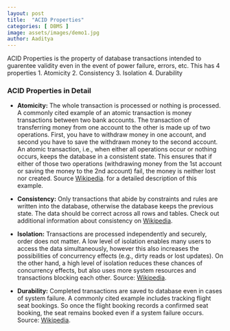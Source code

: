 ```yaml
---
layout: post
title:  "ACID Properties"
categories: [ DBMS ]
image: assets/images/demo1.jpg
author: Aaditya
---
```

ACID Properties is the property of database transactions intended to guarentee validity even in the event of power failure, errors, etc. 
This has 4 properties
	1. Atomicity
	2. Consistency
	3. Isolation
	4. Durability

### ACID Properties in Detail
-   **Atomicity:** The whole transaction is processed or nothing is processed. A commonly cited example of an atomic transaction is money transactions between two bank accounts. The transaction of transferring money from one account to the other is made up of two operations. First, you have to withdraw money in one account, and second you have to save the withdrawn money to the second account. An atomic transaction, i.e., when either all operations occur or nothing occurs, keeps the database in a consistent state. This ensures that if either of those two operations (withdrawing money from the 1st account or saving the money to the 2nd account) fail, the money is neither lost nor created. Source [Wikipedia](https://en.wikipedia.org/wiki/Atomicity_(database_systems)). for a detailed description of this example.  
      
      
    
-   **Consistency:** Only transactions that abide by constraints and rules are written into the database, otherwise the database keeps the previous state. The data should be correct across all rows and tables. Check out additional information about consistency on [Wikipedia](https://en.wikipedia.org/wiki/Consistency_(database_systems)).  
      
    
-   **Isolation:** Transactions are processed independently and securely, order does not matter. A low level of isolation enables many users to access the data simultaneously, however this also increases the possibilities of concurrency effects (e.g., dirty reads or lost updates). On the other hand, a high level of isolation reduces these chances of concurrency effects, but also uses more system resources and transactions blocking each other. Source: [Wikipedia](https://en.wikipedia.org/wiki/Isolation_(database_systems)).
    
-   **Durability:** Completed transactions are saved to database even in cases of system failure. A commonly cited example includes tracking flight seat bookings. So once the flight booking records a confirmed seat booking, the seat remains booked even if a system failure occurs.  
    Source: [Wikipedia](https://en.wikipedia.org/wiki/ACID).
